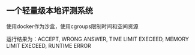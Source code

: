 ## 一个轻量级本地评测系统

使用docker作为沙盒，使用cgroups限制时间和空间资源

运行结果为：ACCEPT, WRONG ANSWER, TIME LIMIT EXECEED, MEMORY LIMIT EXECEED, RUNTIME ERROR